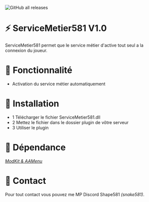 ![GitHub all releases](https://img.shields.io/github/downloads/Shape581/ServiceMetier581/total)

# :zap: ServiceMetier581 V1.0

ServiceMetier581 permet que le service métier d'active tout seul a la connexion du joueur.

# :wrench: Fonctionnalité

- Activation du service métier automatiquement

# :electric_plug:  Installation

- 1 Télécharger le fichier ServiceMetier581.dll
- 2 Mettez le fichier dans le dossier plugin de vôtre serveur
- 3 Utiliser le plugin

# :green_book:  Dépendance

*[ModKit & AAMenu](https://github.com/Aarnow/NovaLife_ModKit-Releases/releases/latest)*

# :postbox:  Contact

Pour tout contact vous pouvez me MP Discord Shape581 *(snake581)*.
